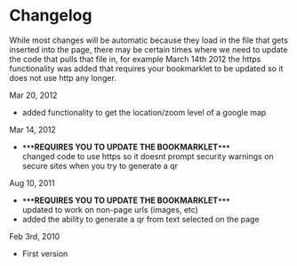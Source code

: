 # Changelog #

While most changes will be automatic because they load in the file that gets inserted into the page, there may be certain times where we need to update the code that pulls that file in, for example March 14th 2012 the https functionality was added that requires your bookmarklet to be updated so it does not use http any longer.

Mar 20, 2012
  * added functionality to get the location/zoom level of a google map

Mar 14, 2012
  * **`***`REQUIRES YOU TO UPDATE THE BOOKMARKLET`***`**<br />changed code to use https so it doesnt prompt security warnings on secure sites when you try to generate a qr

Aug 10, 2011
  * **`***`REQUIRES YOU TO UPDATE THE BOOKMARKLET`***`**<br />updated to work on non-page urls (images, etc)
  * added the ability to generate a qr from text selected on the page

Feb 3rd, 2010
  * First version
